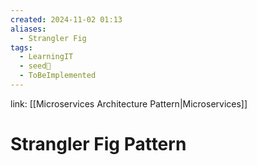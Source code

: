 ```yaml
---
created: 2024-11-02 01:13
aliases:
  - Strangler Fig
tags:
  - LearningIT
  - seed🌱
  - ToBeImplemented
---
```


link: [[Microservices Architecture Pattern|Microservices]]

# Strangler Fig Pattern
